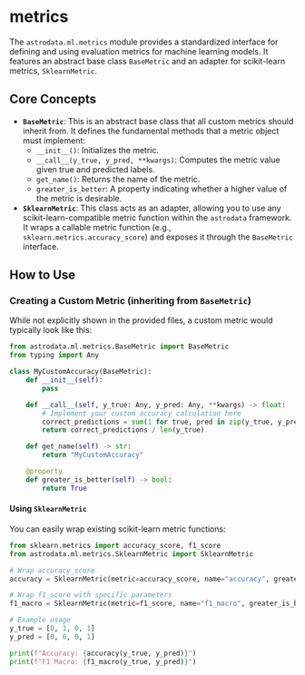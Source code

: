 # metrics

The `astrodata.ml.metrics` module provides a standardized interface for defining and using evaluation metrics for machine learning models. It features an abstract base class `BaseMetric` and an adapter for scikit-learn metrics, `SklearnMetric`.

## Core Concepts

  * **`BaseMetric`**: This is an abstract base class that all custom metrics should inherit from. It defines the fundamental methods that a metric object must implement:
      * `__init__()`: Initializes the metric.
      * `__call__(y_true, y_pred, **kwargs)`: Computes the metric value given true and predicted labels.
      * `get_name()`: Returns the name of the metric.
      * `greater_is_better`: A property indicating whether a higher value of the metric is desirable.
  * **`SklearnMetric`**: This class acts as an adapter, allowing you to use any scikit-learn-compatible metric function within the `astrodata` framework. It wraps a callable metric function (e.g., `sklearn.metrics.accuracy_score`) and exposes it through the `BaseMetric` interface.

## How to Use

### Creating a Custom Metric (inheriting from `BaseMetric`)

While not explicitly shown in the provided files, a custom metric would typically look like this:

```python
from astrodata.ml.metrics.BaseMetric import BaseMetric
from typing import Any

class MyCustomAccuracy(BaseMetric):
    def __init__(self):
        pass

    def __call__(self, y_true: Any, y_pred: Any, **kwargs) -> float:
        # Implement your custom accuracy calculation here
        correct_predictions = sum(1 for true, pred in zip(y_true, y_pred) if true == pred)
        return correct_predictions / len(y_true)

    def get_name(self) -> str:
        return "MyCustomAccuracy"

    @property
    def greater_is_better(self) -> bool:
        return True
```

#### Using `SklearnMetric`

You can easily wrap existing scikit-learn metric functions:

```python
from sklearn.metrics import accuracy_score, f1_score
from astrodata.ml.metrics.SklearnMetric import SklearnMetric

# Wrap accuracy_score
accuracy = SklearnMetric(metric=accuracy_score, name="accuracy", greater_is_better=True)

# Wrap f1_score with specific parameters
f1_macro = SklearnMetric(metric=f1_score, name="f1_macro", greater_is_better=True, average='macro')

# Example usage
y_true = [0, 1, 0, 1]
y_pred = [0, 0, 0, 1]

print(f"Accuracy: {accuracy(y_true, y_pred)}")
print(f"F1 Macro: {f1_macro(y_true, y_pred)}")
```